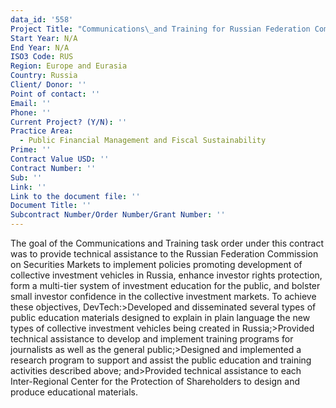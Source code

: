 ```yaml
---
data_id: '558'
Project Title: "Communications\_and Training for Russian Federation Commission on Securities Markets"
Start Year: N/A
End Year: N/A
ISO3 Code: RUS
Region: Europe and Eurasia
Country: Russia
Client/ Donor: ''
Point of contact: ''
Email: ''
Phone: ''
Current Project? (Y/N): ''
Practice Area:
  - Public Financial Management and Fiscal Sustainability
Prime: ''
Contract Value USD: ''
Contract Number: ''
Sub: ''
Link: ''
Link to the document file: ''
Document Title: ''
Subcontract Number/Order Number/Grant Number: ''
---
```

The goal of the Communications and Training task order under this contract was to provide technical assistance to the Russian Federation Commission on Securities Markets to implement policies promoting development of collective investment vehicles in Russia, enhance investor rights protection, form a multi-tier system of investment education for the public, and bolster small investor confidence in the collective investment markets. To achieve these objectives, DevTech:>Developed and disseminated several types of public education materials designed to explain in plain language the new types of collective investment vehicles being created in Russia;>Provided technical assistance to develop and implement training programs for journalists as well as the general public;>Designed and implemented a research program to support and assist the public education and training activities described above; and>Provided technical assistance to each Inter-Regional Center for the Protection of Shareholders to design and produce educational materials.